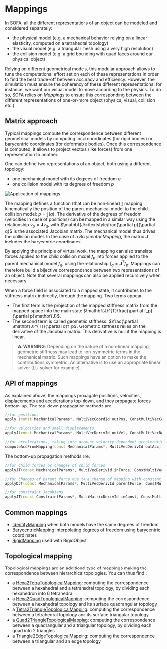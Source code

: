 Mappings
========


In SOFA, all the different representations of an object can be modeled and considered separately:

  - the physical model (e.g. a mechanical behavior relying on a linear elasticity, computed on a tetrahedral topology)
  - the visual model (e.g. a triangular mesh using a very high resolution)
  - the collision model (e.g. a grid bounding with quad faces around our physical object)

Relying on different geometrical models, this modular approach allows to tune the computational effort set on each of these representations in order to find the best trade-off between accuracy and efficiency. However, the simulation must ensure the coherency of these different representations: for instance, we want our visual model to move according to the physics. To do so, SOFA relies on _Mappings_ to ensure this corresponding between the different representations of one-or-more object (physics, visual, collision etc.)


Matrix approach
---------------

Typical mappings compute the correspondence between different geometrical models by computing local coordinates (for rigid bodies) or barycentric coordinates (for deformable bodies). Once this correspondence is computed, it allows to project vectors (like forces) from one representation to another.


One can define two representations of an object, both using a different topology:

  - one mechanical model with its degrees of freedom $q$
  - one collision model with its degrees of freedom $p$

![Application of mappings](https://www.sofa-framework.org/wp-content/uploads/2018/10/Mapping-illustration.png)

The mapping defines a function (that can be non-linear) $\mathbb{J}$ mapping kinematically the position of the parent mechanical model to the child collision model: $p=\mathbb{J}(q)$. The derivative of the degrees of freedom (velocities in case of positions) can be mapped in a similar way using the relationship $v_p=\mathbf{J}v_q$, with $\mathbf{J}=\textstyle\frac{\partial p}{\partial q}$ is the associated Jacobian matrix. The mechanical model thus drives the collision model. In the case of a _BarycentricMapping_, the matrix $\mathbf{J}$ includes the barycentric coordinates.

By applying the principle of virtual work, the mapping can also translate forces applied to the child collision model $f_p$ into forces applied to the parent mechanical model $f_q$, using the relationship $f_{q}=\mathbf{J}^{T}f_{p}$. Mappings can therefore build a bijective correspondence between two representations of an object. Note that several mappings can also be applied recursively when necessary.

When a force field is associated to a mapped state, it contributes to the stiffness matrix indirectly, through the mapping. Two terms appear.

- The first term is the projection of the mapped stiffness matrix from the mapped space into the main state $\mathbf{J}^{T}\frac{\partial f_p}{\partial p}\mathbf{J}$.
- The second term is called geometric stiffness: $\frac{\partial \mathbf{J}^{T}}{\partial q}f_p$. Geometric stiffness relies on the derivative of the Jacobian matrix. This derivative is null if the mapping is linear.

> ⚠️ **WARNING**: Depending on the nature of a non-linear mapping, geometric stiffness may lead to non-symmetric terms in the mechanical matrix. Such mappings have an option to make the contributions symmetric. An alternative is to use an appropriate linear solver (LU solver for example).

API of mappings
---------------

As explained above, the mappings propagate positions, velocities, displacements and accelerations top-down, and they propagate forces bottom-up. The top-down propagation methods are:

```cpp
//for positions
apply (const MechanicalParams*, MultiVecCoordId outPos, ConstMultiVecCoordId inPos );

//for velocities and small displacements
applyJ(const MechanicalParams*, MultiVecDerivId outVel, ConstMultiVecDerivId inVel );

//for accelerations, taking into account velocity-dependent accelerations in nonlinear mappings
computeAccFromMapping(const MechanicalParams*, MultiVecDerivId outAcc, ConstMultiVecDeri inVel, ConstMultiVecDerivId inAcc );
```

The bottom-up propagation methods are:

```cpp
//for child forces or changes of child forces
applyJT(const MechanicalParams*, MultiVecDerivId inForce, ConstMultiVecDerivId outForce );

//for changes of parent force due to a change of mapping with constant child force
applyDJT(const MechanicalParams*, MultiVecDerivId parentForce, ConstMultiVecDerivId childForce );

//for constraint Jacobians
applyJT(const ConstraintParams*, MultiMatrixDerivId inConst, ConstMultiMatrixDerivId outConst );
```

Common mappings
---------------
- [IdentityMapping](../../../components/mapping/linear/identitymapping/) when both models have the same degrees of freedom
- [BarycentricMapping](../../../components/mapping/linear/barycentricmapping/) interpolating degrees of freedom using barycentric coordinates
- [RigidMapping](../../../components/mapping/nonlinear/rigidmapping/) used with RigidObject


Topological mapping
-------------------

Topological mappings are an additional type of mappings making the correspondence between hierarchical topologies. You can thus find :

  - a [Hexa2TetraTopologicalMapping](../../../components/topology/mapping/hexa2tetratopologicalmapping/): computing the correspondence between a hexahedral and a tetrahedral topology, by dividing each hexahedron into 6 tetrahedra
  - a [Hexa2QuadTopologicalMapping](../../../components/topology/mapping/hexa2quadtopologicalmapping/): computing the correspondence between a hexahedral topology and its surface quadrangular topology
  - a [Tetra2TriangleTopologicalMapping](../../../components/topology/mapping/tetra2triangletopologicalmapping/): computing the correspondence between a tetrahedral topology and its surface triangular topology
  - a [Quad2TriangleTopologicalMapping](../../../components/topology/mapping/quad2triangletopologicalmapping/): computing the correspondence between a quadrangular and a triangular topology, by dividing each quad into 2 triangles
  - a [Triangle2EdgeTopologicalMapping](../../../components/topology/mapping/triangle2edgetopologicalmapping/): computing the correspondence between a triangular and an edge topology
